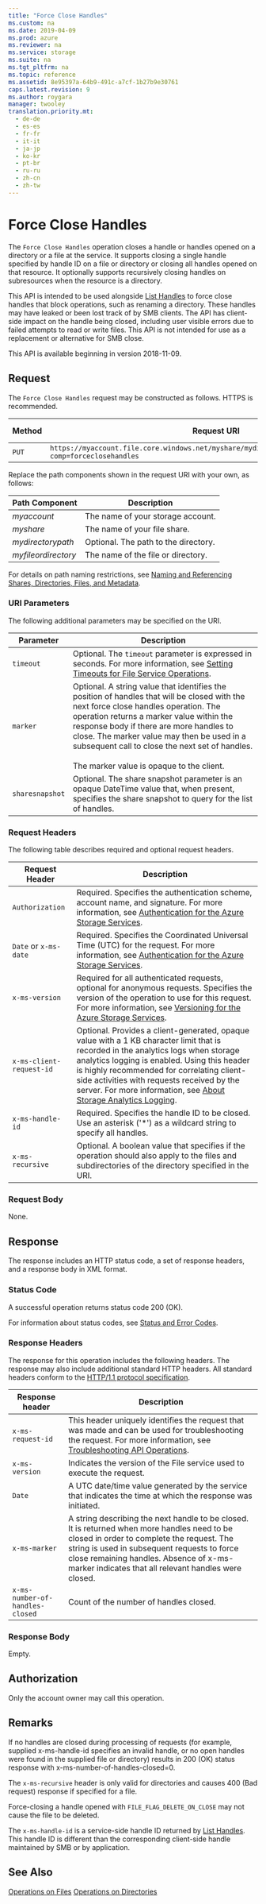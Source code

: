 ```yaml
---
title: "Force Close Handles"
ms.custom: na
ms.date: 2019-04-09
ms.prod: azure
ms.reviewer: na
ms.service: storage
ms.suite: na
ms.tgt_pltfrm: na
ms.topic: reference
ms.assetid: 8e95397a-64b9-491c-a7cf-1b27b9e30761
caps.latest.revision: 9
ms.author: roygara
manager: twooley
translation.priority.mt: 
  - de-de
  - es-es
  - fr-fr
  - it-it
  - ja-jp
  - ko-kr
  - pt-br
  - ru-ru
  - zh-cn
  - zh-tw
---
```


# Force Close Handles
The `Force Close Handles` operation closes a handle or handles opened on a directory or a file at the service. It supports closing a single handle specified by handle ID on a file or directory or closing all handles opened on that resource. It optionally supports recursively closing handles on subresources when the resource is a directory.

This API is intended to be used alongside [List Handles](List-Handles.md) to force close handles that block operations, such as renaming a directory. These handles may have leaked or been lost track of by SMB clients. The API has client-side impact on the handle being closed, including user visible errors due to failed attempts to read or write files. This API is not intended for use as a replacement or alternative for SMB close.

This API is available beginning in version 2018-11-09.
  
## Request  
 The `Force Close Handles` request may be constructed as follows. HTTPS is recommended.  
  
|Method|Request URI|HTTP Version|  
|------------|-----------------|------------------|  
|`PUT`|`https://myaccount.file.core.windows.net/myshare/mydirectorypath/myfileordirectory?comp=forceclosehandles`|HTTP/1.1|  

Replace the path components shown in the request URI with your own, as follows:  
  
|Path Component|Description|  
|--------------------|-----------------|  
|*myaccount*|The name of your storage account.|  
|*myshare*|The name of your file share.|  
|*mydirectorypath*|Optional. The path to the directory.|
|*myfileordirectory*|The name of the file or directory.|
  
 For details on path naming restrictions, see [Naming and Referencing Shares, Directories, Files, and Metadata](Naming-and-Referencing-Shares--Directories--Files--and-Metadata.md).  
  
### URI Parameters  
 The following additional parameters may be specified on the URI.  
  
|Parameter|Description|  
|---------------|-----------------|
|`timeout`|Optional. The `timeout` parameter is expressed in seconds. For more information, see [Setting Timeouts for File Service Operations](Setting-Timeouts-for-File-Service-Operations.md).|
|`marker`|Optional. A string value that identifies the position of handles that will be closed with the next force close handles operation. The operation returns a marker value within the response body if there are more handles to close. The marker value may then be used in a subsequent call to close the next set of handles.<br /><br /> The marker value is opaque to the client.|
|`sharesnapshot`|Optional. The share snapshot parameter is an opaque DateTime value that, when present, specifies the share snapshot to query for the list of handles.|
  
### Request Headers  
 The following table describes required and optional request headers.  
  
|Request Header|Description|  
|--------------------|-----------------|  
|`Authorization`|Required. Specifies the authentication scheme, account name, and signature. For more information, see [Authentication for the Azure Storage Services](authorization-for-the-azure-storage-services.md).|  
|`Date` or `x-ms-date`|Required. Specifies the Coordinated Universal Time (UTC) for the request. For more information, see [Authentication for the Azure Storage Services](authorization-for-the-azure-storage-services.md).|  
|`x-ms-version`|Required for all authenticated requests, optional for anonymous requests. Specifies the version of the operation to use for this request. For more information, see [Versioning for the Azure Storage Services](Versioning-for-the-Azure-Storage-Services.md).|
|`x-ms-client-request-id`|Optional. Provides a client-generated, opaque value with a 1 KB character limit that is recorded in the analytics logs when storage analytics logging is enabled. Using this header is highly recommended for correlating client-side activities with requests received by the server. For more information, see [About Storage Analytics Logging](About-Storage-Analytics-Logging.md).|
|`x-ms-handle-id`|Required. Specifies the handle ID to be closed. Use an asterisk ('*') as a wildcard string to specify all handles.|
|`x-ms-recursive`|Optional. A boolean value that specifies if the operation should also apply to the files and subdirectories of the directory specified in the URI.|
  
### Request Body  
 None.  
  
##  <a name="response"></a> Response  
 The response includes an HTTP status code, a set of response headers, and a response body in XML format.  
  
### Status Code  
 A successful operation returns status code 200 (OK).  
  
 For information about status codes, see [Status and Error Codes](Status-and-Error-Codes2.md).  
  
### Response Headers  
 The response for this operation includes the following headers. The response may also include additional standard HTTP headers. All standard headers conform to the [HTTP/1.1 protocol specification](http://go.microsoft.com/fwlink/?linkid=150478).  
  
|Response header|Description|  
|---------------------|-----------------|  
|`x-ms-request-id`|This header uniquely identifies the request that was made and can be used for troubleshooting the request. For more information, see [Troubleshooting API Operations](Troubleshooting-API-Operations.md).|  
|`x-ms-version`|Indicates the version of the File service used to execute the request.|  
|`Date`|A UTC date/time value generated by the service that indicates the time at which the response was initiated.|
|`x-ms-marker`|A string describing the next handle to be closed. It is returned when more handles need to be closed in order to complete the request. The string is used in subsequent requests to force close remaining handles. Absence of x-ms-marker indicates that all relevant handles were closed.|
|`x-ms-number-of-handles-closed`|Count of the number of handles closed.|
  
### Response Body  
Empty.

##  <a name="authorization"></a> Authorization  
 Only the account owner may call this operation.  
  
## Remarks  
If no handles are closed during processing of requests (for example, supplied x-ms-handle-id specifies an invalid handle, or no open handles were found in the supplied file or directory) results in 200 (OK) status response with x-ms-number-of-handles-closed=0.

The `x-ms-recursive` header is only valid for directories and causes 400 (Bad request) response if specified for a file.

Force-closing a handle opened with `FILE_FLAG_DELETE_ON_CLOSE` may not cause the file to be deleted.

The `x-ms-handle-id` is a service-side handle ID returned by [List Handles](List-Handles.md). This handle ID is different than the corresponding client-side handle maintained by SMB or by application.
  
## See Also  
 [Operations on Files](Operations-on-Files.md)
 [Operations on Directories](Operations-on-Directories.md)

